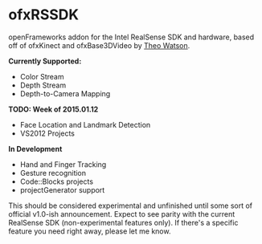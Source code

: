 ofxRSSDK
========

openFrameworks addon for the Intel RealSense SDK and hardware, based off of ofxKinect and ofxBase3DVideo by [Theo Watson](https://github.com/ofTheo/).

**Currently Supported:**
* Color Stream
* Depth Stream
* Depth-to-Camera Mapping

**TODO: Week of 2015.01.12**
* Face Location and Landmark Detection
* VS2012 Projects

**In Development**
* Hand and Finger Tracking
* Gesture recognition
* Code::Blocks projects
* projectGenerator support

This should be considered experimental and unfinished until some sort of official v1.0-ish announcement.  Expect to see parity with the current RealSense SDK (non-experimental features only).  If there's a specific feature you need right away, please let me know.

